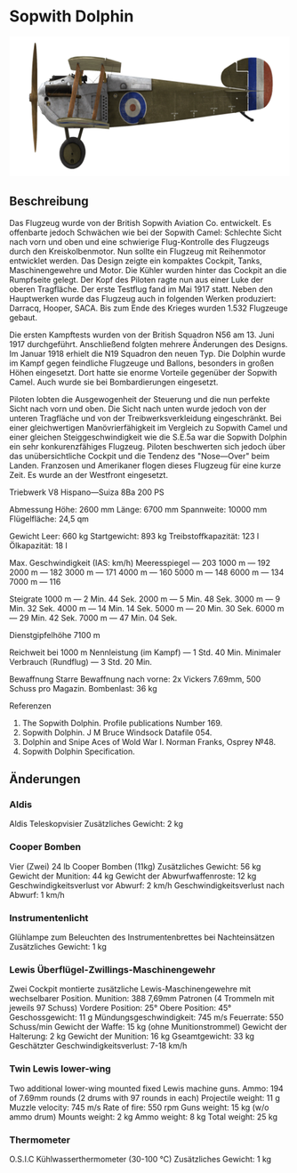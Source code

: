 # Sopwith Dolphin

![sopdolphin](../images/sopdolphin.png)

## Beschreibung

Das Flugzeug wurde von der British Sopwith Aviation Co. entwickelt. Es offenbarte jedoch Schwächen wie bei der Sopwith Camel: Schlechte Sicht nach vorn und oben und eine schwierige Flug-Kontrolle des Flugzeugs durch den Kreiskolbenmotor. Nun sollte ein Flugzeug mit Reihenmotor entwicklet werden. Das Design zeigte ein kompaktes Cockpit, Tanks, Maschinengewehre und Motor. Die Kühler wurden hinter das Cockpit an die Rumpfseite gelegt. Der Kopf des Piloten ragte nun aus einer Luke der oberen Tragfläche. Der erste Testflug fand im Mai 1917 statt. Neben den Hauptwerken wurde das Flugzeug auch in folgenden Werken produziert: Darracq, Hooper, SACA. Bis zum Ende des Krieges wurden 1.532 Flugzeuge gebaut.

Die ersten Kampftests wurden von der British Squadron N56 am 13. Juni 1917 durchgeführt. Anschließend folgten mehrere Änderungen des Designs. Im Januar 1918 erhielt die N19 Squadron den neuen Typ. Die Dolphin wurde im Kampf gegen feindliche Flugzeuge und Ballons, besonders in großen Höhen eingesetzt. Dort hatte sie enorme Vorteile gegenüber der Sopwith Camel. Auch wurde sie bei Bombardierungen eingesetzt.

Piloten lobten die Ausgewogenheit der Steuerung und die nun perfekte Sicht nach vorn und oben. Die Sicht nach unten wurde jedoch von der unteren Tragfläche und von der Treibwerksverkleidung eingeschränkt. Bei einer gleichwertigen Manövrierfähigkeit im Vergleich zu Sopwith Camel und einer gleichen Steiggeschwindigkeit wie die S.E.5a war die Sopwith Dolphin ein sehr konkurenzfähiges Flugzeug. Piloten beschwerten sich jedoch über das unübersichtliche Cockpit und die Tendenz des "Nose—Over" beim Landen. Franzosen und Amerikaner flogen dieses Flugzeug für eine kurze Zeit. Es wurde an der Westfront eingesetzt.


Triebwerk V8 Hispano—Suiza 8Ba 200 PS

Abmessung
Höhe: 2600 mm
Länge: 6700 mm
Spannweite: 10000 mm
Flügelfläche: 24,5 qm

Gewicht
Leer: 660 kg
Startgewicht: 893 kg
Treibstoffkapazität: 123 l
Ölkapazität: 18 l

Max. Geschwindigkeit (IAS: km/h)
Meeresspiegel — 203
1000 m — 192
2000 m — 182
3000 m — 171
4000 m — 160
5000 m — 148
6000 m — 134
7000 m — 116

Steigrate
1000 m —  2 Min. 44 Sek.
2000 m —  5 Min. 48 Sek.
3000 m —  9 Min. 32 Sek.
4000 m — 14 Min. 14 Sek.
5000 m — 20 Min. 30 Sek.
6000 m — 29 Min. 42 Sek.
7000 m — 47 Min. 04 Sek.

Dienstgipfelhöhe 7100 m

Reichweit bei 1000 m
Nennleistung (im Kampf)        — 1 Std. 40 Min.
Minimaler Verbrauch (Rundflug) — 3 Std. 20 Min.

Bewaffnung
Starre Bewaffnung nach vorne: 2х Vickers 7.69mm, 500 Schuss pro Magazin.
Bombenlast:  36 kg

Referenzen
1) The Sopwith Dolphin. Profile publications Number 169.
2) Sopwith Dolphin.  J M Bruce Windsock Datafile 054.
3) Dolphin and Snipe Aces of Wold War I.  Norman Franks,  Osprey №48.
4) Sopwith Dolphin Specification.

## Änderungen


### Aldis

Aldis Teleskopvisier
Zusätzliches Gewicht: 2 kg


### Cooper Bomben

Vier (Zwei) 24 lb Cooper Bomben (11kg)
Zusätzliches Gewicht: 56 kg
Gewicht der Munition: 44 kg
Gewicht der Abwurfwaffenroste: 12 kg
Geschwindigkeitsverlust vor Abwurf: 2 km/h
Geschwindigkeitsverlust nach Abwurf: 1 km/h


### Instrumentenlicht

Glühlampe zum Beleuchten des Instrumentenbrettes bei Nachteinsätzen
Zusätzliches Gewicht: 1 kg


### Lewis Überflügel-Zwillings-Maschinengewehr

Zwei Cockpit montierte zusätzliche Lewis-Maschinengewehre mit wechselbarer Position.
Munition: 388 7,69mm Patronen (4 Trommeln mit jeweils 97 Schuss)
Vordere Position: 25°
Obere Position: 45°
Geschossgewicht: 11 g
Mündungsgeschwindigkeit: 745 m/s
Feuerrate: 550 Schuss/min
Gewicht der Waffe: 15 kg (ohne Munitionstrommel)
Gewicht der Halterung: 2 kg
Gewicht der Munition: 16 kg
Gseamtgewicht: 33 kg
Geschätzter Geschwindigkeitsverlust: 7-18 km/h


### Twin Lewis lower-wing

Two additional lower-wing mounted fixed Lewis machine guns.
Ammo: 194 of 7.69mm rounds (2 drums with 97 rounds in each)
Projectile weight: 11 g
Muzzle velocity: 745 m/s
Rate of fire: 550 rpm
Guns weight: 15 kg (w/o ammo drum)
Mounts weight: 2 kg
Ammo weight: 8 kg
Total weight: 25 kg


### Thermometer

O.S.I.C Kühlwasserthermometer (30-100 °C)
Zusätzliches Gewicht: 1 kg

